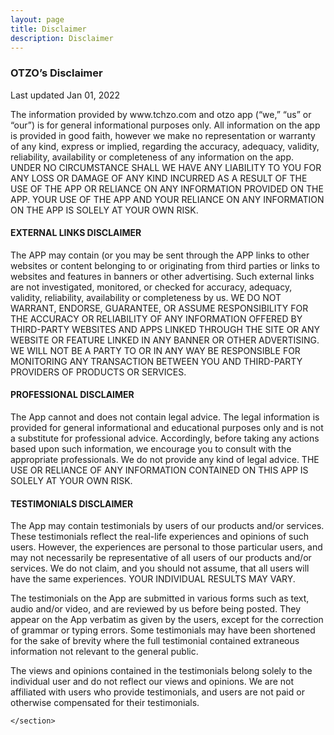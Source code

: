 ```yaml
---
layout: page
title: Disclaimer
description: Disclaimer
---
```

<div id="main" class="alt">
	<section id="one">
		<h3>OTZO’s Disclaimer</h3>
		<p>Last updated Jan 01, 2022</p>
		<p>
          The information provided by www.tchzo.com and otzo app (“we,” “us” or “our”) is for general informational purposes only. All information on the app is provided in good faith, however we make no representation or warranty of any kind, express or implied, regarding the accuracy, adequacy, validity, reliability, availability or completeness of any information on the app. UNDER NO CIRCUMSTANCE SHALL WE HAVE ANY LIABILITY TO YOU FOR ANY LOSS OR DAMAGE OF ANY KIND INCURRED AS A RESULT OF THE USE OF THE APP OR RELIANCE ON ANY INFORMATION PROVIDED ON THE APP. YOUR USE OF THE APP AND YOUR RELIANCE ON ANY INFORMATION ON THE APP IS SOLELY AT YOUR OWN RISK.
         </p>
		<h4>
          EXTERNAL LINKS DISCLAIMER
          </h4>
		  <p>
          The APP may contain (or you may be sent through the APP links to other websites or content belonging to or originating from third parties or links to websites and features in banners or other advertising. Such external links are not investigated, monitored, or checked for accuracy, adequacy, validity, reliability, availability or completeness by us. WE DO NOT WARRANT, ENDORSE, GUARANTEE, OR ASSUME RESPONSIBILITY FOR THE ACCURACY OR RELIABILITY OF ANY INFORMATION OFFERED BY THIRD-PARTY WEBSITES AND APPS LINKED THROUGH THE SITE OR ANY WEBSITE OR FEATURE LINKED IN ANY BANNER OR OTHER ADVERTISING. WE WILL NOT BE A PARTY TO OR IN ANY WAY BE RESPONSIBLE FOR MONITORING ANY TRANSACTION BETWEEN YOU AND THIRD-PARTY PROVIDERS OF PRODUCTS OR SERVICES.
          </p>
		  <h4>
          PROFESSIONAL DISCLAIMER
          </h4>
		  <p>
          The App cannot and does not contain legal advice. The legal information is provided for general informational and educational purposes only and is not a substitute for professional advice. Accordingly, before taking any actions based upon such information, we encourage you to consult with the appropriate professionals. We do not provide any kind of legal advice. THE USE OR RELIANCE OF ANY INFORMATION CONTAINED ON THIS APP IS SOLELY AT YOUR OWN RISK.
          </p>
		  <h4>
          TESTIMONIALS DISCLAIMER
          </h4><p>
          The App may contain testimonials by users of our products and/or services. These testimonials reflect the real-life experiences and opinions of such users. However, the experiences are personal to those particular users, and may not necessarily be representative of all users of our products and/or services. We do not claim, and you should not assume, that all users will have the same experiences. YOUR INDIVIDUAL RESULTS MAY VARY.
          </p><p>The testimonials on the App are submitted in various forms such as text, audio and/or video, and are reviewed by us before being posted. They appear on the App verbatim as given by the users, except for the correction of grammar or typing errors. Some testimonials may have been shortened for the sake of brevity where the full testimonial contained extraneous information not relevant to the general public.
          </p><p>The views and opinions contained in the testimonials belong solely to the individual user and do not reflect our views and opinions. We are not affiliated with users who provide testimonials, and users are not paid or otherwise compensated for their testimonials.
         </p>
		
              
  
	</section>
  </div>
            
